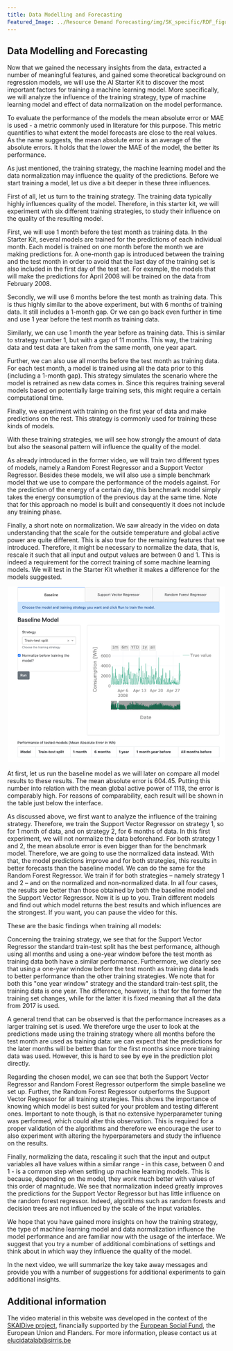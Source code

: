 ```yaml
---
title: Data Modelling and Forecasting
Featured_Image: ../Resource Demand Forecasting/img/SK_specific/RDF_figure20.png
---
```


## Data Modelling and Forecasting
Now that we gained the necessary insights from the data, extracted a number of meaningful features, and gained some theoretical background on regression models, we will use the AI Starter Kit to discover the most important factors for training a machine learning model. More specifically, we will analyze the influence of the training strategy, type of machine learning model and effect of data normalization on the model performance.



To evaluate the performance of the models the mean absolute error or MAE is used - a metric commonly used in literature for this purpose. This metric quantifies to what extent the model forecasts are close to the real values. As the name suggests, the mean absolute error is an average of the absolute errors. It holds that the lower the MAE of the model, the better its performance.

As just mentioned, the training strategy, the machine learning model and the data normalization may influence the quality of the predictions. Before we start training a model, let us dive a bit deeper in these three influences.

First of all, let us turn to the training strategy. The training data typically highly influences quality of the model. Therefore, in this starter kit, we will experiment with six different training strategies, to study their influence on the quality of the resulting model.

First, we will use 1 month before the test month as training data. In the Starter Kit, several models are trained for the predictions of each individual month. Each model is trained on one month before the month we are making predictions for. A one-month gap is introduced between the training and the test month in order to avoid that the last day of the training set is also included in the first day of the test set. For example, the models that will make the predictions for April 2008 will be trained on the data from February 2008.

Secondly, we will use 6 months before the test month as training data. This is thus highly similar to the above experiment, but with 6 months of training data. It still includes a 1-month gap. Or we can go back even further in time and use 1 year before the test month as training data.

Similarly, we can use 1 month the year before as training data. This is similar to strategy number 1, but with a gap of 11 months. This way, the training data and test data are taken from the same month, one year apart.

Further, we can also use all months before the test month as training data. For each test month, a model is trained using all the data prior to this (including a 1-month gap). This strategy simulates the scenario where the model is retrained as new data comes in. Since this requires training several models based on potentially large training sets, this might require a certain computational time.

Finally, we experiment with training on the first year of data and make predictions on the rest. This strategy is commonly used for training these kinds of models.

With these training strategies, we will see how strongly the amount of data but also the seasonal pattern will influence the quality of the model.

As already introduced in the former video, we will train two different types of models, namely a Random Forest Regressor and a Support Vector Regressor. Besides these models, we will also use a simple benchmark model that we use to compare the performance of the models against. For the prediction of the energy of a certain day, this benchmark model simply takes the energy consumption of the previous day at the same time. Note that for this approach no model is built and consequently it does not include any training phase.

Finally, a short note on normalization. We saw already in the video on data understanding that the scale for the outside temperature and global active power are quite different. This is also true for the remaining features that we introduced. Therefore, it might be necessary to normalize the data, that is, rescale it such that all input and output values are between 0 and 1. This is indeed a requirement for the correct training of some machine learning models. We will test in the Starter Kit whether it makes a difference for the models suggested.

<center><img src="./img/SK_specific/RDF_figure20.png" width="500" class="center" /></center>

At first, let us run the baseline model as we will later on compare all model results to these results. The mean absolute error is 604.45. Putting this number into relation with the mean global active power of 1118, the error is comparably high. For reasons of comparability, each result will be shown in the table just below the interface.

As discussed above, we first want to analyze the influence of the training strategy. Therefore, we train the Support Vector Regressor on strategy 1, so for 1 month of data, and on strategy 2, for 6 months of data. In this first experiment, we will not normalize the data beforehand. For both strategy 1 and 2, the mean absolute error is even bigger than for the benchmark model. Therefore, we are going to use the normalized data instead. With that, the model predictions improve and for both strategies, this results in better forecasts than the baseline model. We can do the same for the Random Forest Regressor. We train if for both strategies – namely strategy 1 and 2 – and on the normalized and non-normalized data. In all four cases, the results are better than those obtained by both the baseline model and the Support Vector Regressor.
Now it is up to you. Train different models and find out which model returns the best results and which influences are the strongest. If you want, you can pause the video for this.

These are the basic findings when training all models:

Concerning the training strategy, we see that for the Support Vector Regressor the standard train-test split has the best performance, although using all months and using a one-year window before the test month as training data both have a similar performance. Furthermore, we clearly see that using a one-year window before the test month as training data leads to better performance than the other training strategies. We note that for both this "one year window" strategy and the standard train-test split, the training data is one year. The difference, however, is that for the former the training set changes, while for the latter it is fixed meaning that all the data from 2017 is used.

A general trend that can be observed is that the performance increases as a larger training set is used. We therefore urge the user to look at the predictions made using the training strategy where all months before the test month are used as training data: we can expect that the predictions for the later months will be better than for the first months since more training data was used. However, this is hard to see by eye in the prediction plot directly.

Regarding the chosen model, we can see that both the Support Vector Regressor and Random Forest Regressor outperform the simple baseline we set up. Further, the Random Forest Regressor outperforms the Support Vector Regressor for all training strategies. This shows the importance of knowing which model is best suited for your problem and testing different ones. Important to note though, is that no extensive hyperparameter tuning was performed, which could alter this observation. This is required for a proper validation of the algorithms and therefore we encourage the user to also experiment with altering the hyperparameters and study the influence on the results.

Finally, normalizing the data, rescaling it such that the input and output variables all have values within a similar range - in this case, between 0 and 1 - is a common step when setting up machine learning models. This is because, depending on the model, they work much better with values of this order of magnitude. We see that normalization indeed greatly improves the predictions for the Support Vector Regressor but has little influence on the random forest regressor. Indeed, algorithms such as random forests and decision trees are not influenced by the scale of the input variables.

We hope that you have gained more insights on how the training strategy, the type of machine learning model and data normalization influence the model performance and are familiar now with the usage of the interface. We suggest that you try a number of additional combinations of settings and think about in which way they influence the quality of the model.

In the next video, we will summarize the key take away messages and provide you with a number of suggestions for additional experiments to gain additional insights.

## Additional information

The video material in this website was developed in the context of the [SKAIDive project](https://elucidata.be/skaidive), financially supported by the [European Social Fund](https://www.esf-vlaanderen.be), the European Union and Flanders. For more information, please contact us at <elucidatalab@sirris.be>
